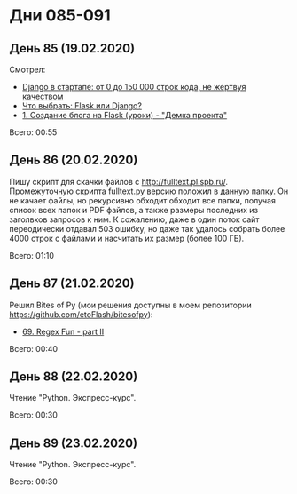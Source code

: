 # Дни 085-091

## День 85 (19.02.2020)

Смотрел:
* [Django в стартапе: от 0 до 150 000 строк кода, не жертвуя качеством](https://youtu.be/ANrmiJrnkew)
* [Что выбрать: Flask или Django?](https://youtu.be/e-z7VHTIVYw)
* [1. Cоздание блога на Flask (уроки) - "Демка проекта"](https://youtu.be/Y_oyx36AdV0)

Всего: 00:55

## День 86 (20.02.2020)

Пишу скрипт для скачки файлов с http://fulltext.pl.spb.ru/. Промежуточную скрипта fulltext.py версию положил в данную папку. Он не качает файлы, но рекурсивно обходит обходит все папки, получая список всех папок и PDF файлов, а также размеры последних из заголвков запросов к ним. К сожалению, даже в один поток сайт переодически отдавал 503 ошибку, но даже так удалось собрать более 4000 строк с файлами и насчитать их размер (более 100 ГБ).

Всего: 01:10

## День 87 (21.02.2020)

Решил Bites of Py (мои решения доступны в моем репозитории https://github.com/etoFlash/bitesofpy):

* [69. Regex Fun - part II ](https://codechalleng.es/bites/69/)

Всего: 00:40

## День 88 (22.02.2020)

Чтение "Python. Экспресс-курс".

Всего: 00:30

## День 89 (23.02.2020)

Чтение "Python. Экспресс-курс".

Всего: 00:30
